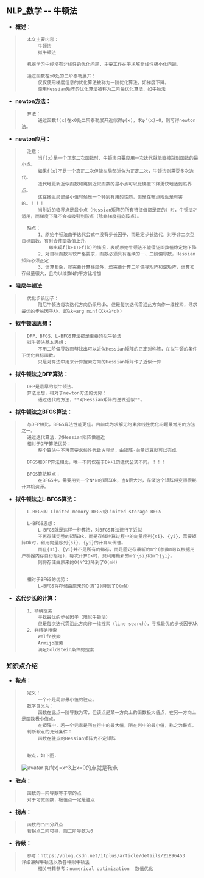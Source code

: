 ## NLP_数学 -- 牛顿法
- **概述**：
>       本文主要内容：
>           牛顿法
>           拟牛顿法
>
>       机器学习中经常有非线性的优化问题，主要工作在于求解非线性极小化问题。
>
>       通过函数在x0处的二阶泰勒展开：
>           仅仅使用梯度信息的优化算法被称为一阶优化算法，如梯度下降。
>           使用Hessian矩阵的优化算法被称为二阶最优化算法，如牛顿法
>
>

- **newton方法：**
>       算法：
>           通过函数f(x)在x0处二阶泰勒展开近似得φ(x)，求φ'(x)=0，则可得newton法。
>
>

- **newton应用：**
>       注意：
>           当f(x)是一个正定二次函数时，牛顿法只要应用一次迭代就能直接跳到函数的最小点。
>           如果f(x)不是一个真正二次但能在局部近似为正定二次，牛顿法则需要多次迭代。
>           迭代地更新近似函数和跳到近似函数的最小点可以比梯度下降更快地达到临界点。
>           这在接近局部最小值时候是一个特别有用的性质，但是在鞍点附近是有害的。！！！
>           当附近的临界点是最小点（Hessian矩阵的所有特征值都是正的）时，牛顿法才适用，而梯度下降不会被吸引到鞍点（除非梯度指向鞍点）。
>
>       缺点：
>           1、原始牛顿法由于迭代公式中没有步长因子，而是定步长迭代，对于非二次型目标函数，有时会使函数值上升，
>               即出现f(k+1)>f(k)的情况，表明原始牛顿法不能保证函数值稳定地下降
>           2、对目标函数有较严格要求，函数必须具有连续的一、二阶偏导数，Hessian矩阵必须正定
>           3、计算复杂，除需要计算梯度外，还需要计算二阶偏导矩阵和逆矩阵，计算和存储量很大，且均以维数N的平方比增加
>
>

- **阻尼牛顿法**
>       优化步长因子：
>           阻尼牛顿法每次迭代方向仍采用dk，但是每次迭代需沿此方向作一维搜索，寻求最优的步长因子λk，即λk=arg minf(Xk+λ*dk)
>


- **拟牛顿法思想：**
>       DFP、BFGS、L-BFGS算法都是重要的拟牛顿法
>       拟牛顿法基本思想：
>           不用二阶偏导数而够找出可以近似Hessian矩阵的正定对称阵，在拟牛顿的条件下优化目标函数。
>           只是对算法中用来计算搜索方向的Hessian矩阵作了近似计算
>

- **拟牛顿法之DFP算法：**
>       DFP是最早的拟牛顿法。
>       算法思想，相对于newton方法的优势：
>           通过迭代的方法，**对Hessian矩阵的逆做近似**。
>
>

- **拟牛顿法之BFGS算法：**
>       与DFP相比，BFGS算法性能更佳。目前成为求解无约束非线性优化问题最常用的方法之一。
>       通过迭代算法，对Hessian矩阵做逼近
>       相对于DFP算法优势：
>           整个算法中不再需要求线性代数方程组，由矩阵-向量运算就可以完成
>
>       BFGS和DFP算法相比，唯一不同仅在于Dk+1的迭代公式不同。！！！
>
>       BFGS算法缺点：
>           在BFGS中，需要用到一个N*N的矩阵Dk，当N很大时，存储这个矩阵将变得很耗计算机资源。
>

- **拟牛顿法之L-BFGS算法：**
>       L-BFGS即 Limited-memory BFGS或Limited storage BFGS
>
>       L-BFGS思想：
>           L-BFGS就是这样一种算法，对BFGS算法进行了近似
>           不再存储完整的矩阵Dk，而是存储计算过程中的向量序列{si}、{yi}，需要矩阵Dk时，利用向量序列{si}、{yi}的计算来代替。
>           而且{si}、{yi}并不是所有的都存，而是固定存最新的m个(参数m可以根据用户机器内存自行指定)，每次计算Dk时，只利用最新的m个{si}和m个{yi}。
>           则将存储由原来的O(N^2)降到了O(mN)
>
>
>       相对于BFGS的优势：
>           L-BFGS将存储由原来的O(N^2)降到了O(mN)
>
>

- **迭代步长的计算：**
>       1、精确搜索
>           寻找最优的步长因子（阻尼牛顿法）
>           但是每次迭代需沿此方向作一维搜索（line search），寻找最优的步长因子λk
>       2、非精确搜索
>           Wolfe搜索
>           Armijo搜索
>           满足Goldstein条件的搜索
>
>
>
>
>


### 知识点介绍
- **鞍点：**
>       定义：
>           一个不是局部最小值的驻点。
>       数学含义为：
>           函数在此点一阶导数为零，但该点是某一方向上的函数极大值点，在另一方向上是函数极小值点。
>           在矩阵中，若一个元素是所在行中的最大值，所在列中的最小值，称之为鞍点。
>       判断鞍点的充分条件：
>           函数在驻点的Hessian矩阵为不定矩阵
>
>
>       鞍点，如下图，
> ![avatar](https://github.com/nwaiting/wolf-ai/blob/master/wolf_others/pic/nlp_math_newton_Saddle_point.gif)
>       如f(x)=x^3上x=0的点就是鞍点
>

- **驻点：**
>       函数的一阶导数等于零的点
>       对于可微函数，极值点一定是驻点
>

- **拐点：**
>       函数的凸凹分界点
>       若拐点二阶可导，则二阶导数为0
>
>
>


- **待续：**
>
>       参考：https://blog.csdn.net/itplus/article/details/21896453    详细讲解牛顿法以及各种拟牛顿法
>           相关书籍参考：numerical optimization  数值优化
>
>
>
>
>
>
>
>
>
>
>
>
